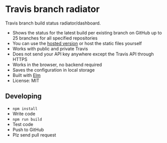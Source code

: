 # Travis branch radiator
Travis branch build status radiator/dashboard.

* Shows the status for the latest build per existing branch on GitHub up to 25 branches for all specified repositories
* You can use the [hosted version](http://jliuhtonen.github.io/travis-branch-radiator) or host the static files yourself
* Works with public and private Travis
* Does not send your API key anywhere except the Travis API through HTTPS
* Works in the browser, no backend required
* Saves the configuration in local storage
* Built with [Elm](http://elm-lang.org/)
* License: MIT

## Developing

* `npm install`
* Write code
* `npm run build`
* Test code
* Push to GitHub
* Plz send pull request
